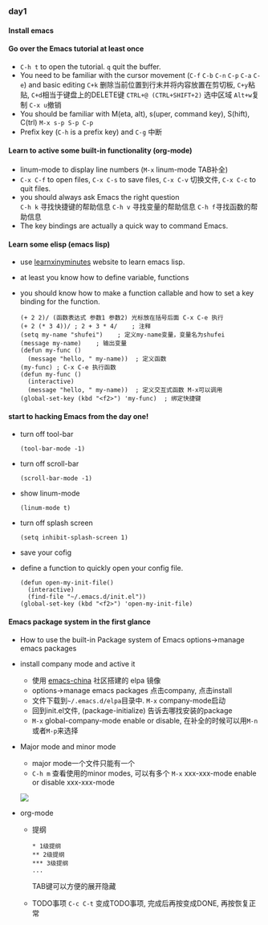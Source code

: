 ### day1

#### Install emacs

#### Go over the Emacs tutorial at least once

* `C-h t` to open the tutorial.  `q` quit the buffer.
* You need to be familiar with the cursor movement (`C-f` `C-b` `C-n` `C-p` `C-a` `C-e`) and basic editing `C+k` 删除当前位置到行末并将内容放置在剪切板, `C+y`粘贴, `C+d`相当于键盘上的DELETE键
  `CTRL+@ (CTRL+SHIFT+2)` 选中区域  `Alt+w`复制 `C-x u`撤销
* You should be familiar with M(eta, alt), s(uper, command key), S(hift), C(trl) `M-x s-p S-p C-p`
* Prefix key (`C-h` is a prefix key) and `C-g` 中断

#### Learn to active some built-in functionality (org-mode)

* linum-mode to display line numbers (`M-x` linum-mode TAB补全)
* `C-x C-f` to open files, `C-x C-s` to save files, `C-x C-v` 切换文件, `C-x C-c` to quit files.
* you should always ask Emacs the right question  
  `C-h k` 寻找快捷键的帮助信息  `C-h v` 寻找变量的帮助信息 `C-h f`寻找函数的帮助信息 
* The key bindings are actually a quick way to command Emacs.

#### Learn some elisp (emacs lisp)

* use [learnxinyminutes](https://learnxinyminutes.com/docs/elisp/) website to learn emacs lisp.  

* at least you know how to define variable, functions

* you should know how to make a function callable and how to set a key binding for the function.

  ```elisp
  (+ 2 2)/ (函数表达式 参数1 参数2) 光标放在括号后面 C-x C-e 执行  
  (+ 2 (* 3 4))/ ; 2 + 3 * 4/    ; 注释  
  (setq my-name "shufei")    ; 定义my-name变量，变量名为shufei  
  (message my-name)    ; 输出变量  
  (defun my-func ()
  	(message "hello, " my-name))  ; 定义函数
  (my-func)	; C-x C-e 执行函数
  (defun my-func ()
  	(interactive)
  	(message "hello, " my-name))  ; 定义交互式函数 M-x可以调用
  (global-set-key (kbd "<f2>") 'my-func)  ; 绑定快捷键
  ```

#### start to hacking Emacs from the day one!  

* turn off tool-bar

  ```elisp
  (tool-bar-mode -1)
  ```

* turn off scroll-bar

  ``` elisp
  (scroll-bar-mode -1)
  ```

* show linum-mode

  ``` elisp
  (linum-mode t)
  ```

* turn off splash screen

  ``` elisp
  (setq inhibit-splash-screen 1)
  ```

* save your cofig

* define a function to quickly open your config file.

  ``` elisp
  (defun open-my-init-file()
    (interactive)
    (find-file "~/.emacs.d/init.el"))
  (global-set-key (kbd "<f2>") 'open-my-init-file)
  ```

#### Emacs package system in the first glance

* How to use the built-in Package system of Emacs
  options->manage emacs packages
* install company mode and active it
  * 使用 [emacs-china](http://elpa.emacs-china.org/) 社区搭建的 elpa 镜像
  * options->manage emacs packages 点击company, 点击install 
  * 文件下载到`~/.emacs.d/elpa`目录中. `M-x` company-mode启动
  * 回到init.el文件, (package-initialize) 告诉去哪找安装的package
  * `M-x` global-company-mode enable or disable, 在补全的时候可以用`M-n`或者`M-p`来选择

* Major mode and minor mode

  * major mode一个文件只能有一个
  * `C-h m` 查看使用的minor modes, 可以有多个  `M-x` xxx-xxx-mode  enable or disable xxx-xxx-mode

  ![](https://cdn.jsdelivr.net/gh/lisatiy/picbed-lisatiy@master/img/2020/20200427232601.png)

* org-mode

  * 提纲

    ``` org-mode
    * 1级提纲
    ** 2级提纲
    *** 3级提纲
    ...
    ```

    TAB键可以方便的展开隐藏

  * TODO事项
    `C-c C-t` 变成TODO事项, 完成后再按变成DONE, 再按恢复正常
